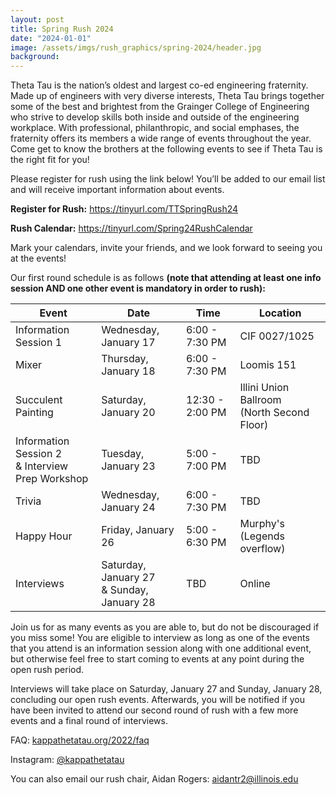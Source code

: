 ```yaml
---
layout: post
title: Spring Rush 2024
date: "2024-01-01"
image: /assets/imgs/rush_graphics/spring-2024/header.jpg
background:
---
```


Theta Tau is the nation’s oldest and largest co-ed engineering fraternity. Made up of engineers with very diverse interests, Theta Tau brings together some of the best and brightest from the Grainger College of Engineering who strive to develop skills both inside and outside of the engineering workplace. With professional, philanthropic, and social emphases, the fraternity offers its members a wide range of events throughout the year. Come get to know the brothers at the following events to see if Theta Tau is the right fit for you!

Please register for rush using the link below! You’ll be added to our email list and will receive important information about events. 

**Register for Rush:** <https://tinyurl.com/TTSpringRush24>

**Rush Calendar:** <https://tinyurl.com/Spring24RushCalendar>

Mark your calendars, invite your friends, and we look forward to seeing you at the events!

Our first round schedule is as follows **(note that attending at least one info session AND one other event is mandatory in order to rush):**

| Event                                                 | Date                                            | Time            | Location                                         |
| ----------------------------------------------------- | ----------------------------------------------- | --------------- | ------------------------------------------------ |
| Information Session 1                                 | Wednesday, January 17                           | 6:00 - 7:30 PM  | CIF 0027/1025                                    |
| Mixer                                                 | Thursday, January 18                            | 6:00 - 7:30 PM  | Loomis 151                                       |
| Succulent Painting                                    | Saturday, January 20                            | 12:30 - 2:00 PM | Illini Union Ballroom <br/> (North Second Floor) |
| Information Session 2 <br/> & Interview Prep Workshop | Tuesday, January 23                             | 5:00 - 7:00 PM  | TBD                                              |
| Trivia                                                | Wednesday, January 24                           | 6:00 - 7:30 PM  | TBD                                              |
| Happy Hour                                            | Friday, January 26                              | 5:00 - 6:30 PM  | Murphy's (Legends overflow)                      |
| Interviews                                            | Saturday, January 27 <br/> & Sunday, January 28 | TBD             | Online                                           |

Join us for as many events as you are able to, but do not be discouraged if you miss some! You are eligible to interview as long as one of the events that you attend is an information session along with one additional event, but otherwise feel free to start coming to events at any point during the open rush period.

Interviews will take place on Saturday, January 27 and Sunday, January 28, concluding our open rush events. Afterwards, you will be notified if you have been invited to attend our second round of rush with a few more events and a final round of interviews.

FAQ: [kappathetatau.org/2022/faq](https://kappathetatau.org/2022/faq)

Instagram: [@kappathetatau](https://www.instagram.com/kappathetatau/)

You can also email our rush chair, Aidan Rogers: [aidantr2@illinois.edu](mailto:aidantr2@illinois.edu)

<!-- ![](/assets/imgs/rush_graphics/spring-2024/schedule.jpg) -->

